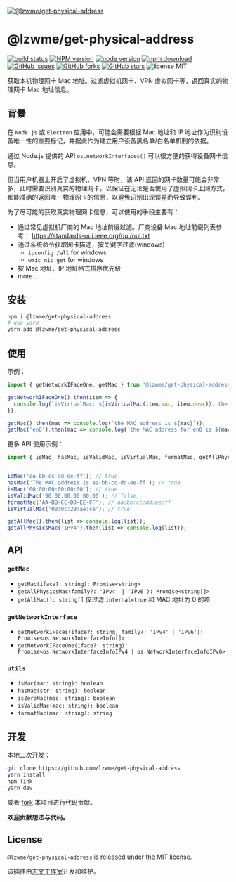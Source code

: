 [![@lzwme/get-physical-address](https://nodei.co/npm/@lzwme/get-physical-address.png)][npm-url]

# @lzwme/get-physical-address

[![build status](https://github.com/lzwme/get-physical-address/actions/workflows/node-ci.yml/badge.svg?branch=main)](https://github.com/lzwme/get-physical-address/actions/workflows/node-ci.yml)
[![NPM version][npm-badge]][npm-url]
[![node version][node-badge]][node-url]
[![npm download][download-badge]][download-url]
[![GitHub issues][issues-badge]][issues-url]
[![GitHub forks][forks-badge]][forks-url]
[![GitHub stars][stars-badge]][stars-url]
![license MIT](https://img.shields.io/github/license/lzwme/asmd-calc)

获取本机物理网卡 Mac 地址。过滤虚拟机网卡、VPN 虚拟网卡等，返回真实的物理网卡 Mac 地址信息。

## 背景

在 `Node.js` 或 `Electron` 应用中，可能会需要根据 Mac 地址和 IP 地址作为识别设备唯一性的重要标记，并据此作为建立用户设备黑名单/白名单机制的依据。

通过 Node.js 提供的 API `os.networkInterfaces()` 可以很方便的获得设备网卡信息。

但当用户机器上开启了虚拟机、VPN 等时，该 API 返回的网卡数量可能会非常多，此时需要识别真实的物理网卡，以保证在无论是否使用了虚拟网卡上网方式，都能准确的返回唯一物理网卡的信息，以避免识别出现误差而导致误判。

为了尽可能的获取真实物理网卡信息，可以使用的手段主要有：

- 通过常见虚拟机厂商的 Mac 地址前缀过滤。厂商设备 Mac 地址前缀列表参考： https://standards-oui.ieee.org/oui/oui.txt
- 通过系统命令获取网卡描述，按关键字过滤(windows)
  - `ipconfig /all` for windows
  - `wmic nic get` for windows
- 按 Mac 地址、IP 地址格式排序优先级
- more...

## 安装

```bash
npm i @lzwme/get-physical-address
# use yarn
yarn add @lzwme/get-physical-address
```

## 使用

示例：

```ts
import { getNetworkIFaceOne, getMac } from '@lzwme/get-physical-address';

getNetworkIFaceOne().then(item => {
  console.log(`isVirtualMac: ${isVirtualMac(item.mac, item.desc)}. the MAC address is ${item.mac}, the IP address is ${item.address}`)
});

getMac().then(mac => console.log(`the MAC address is ${mac}`));
getMac('en0').then(mac => console.log(`the MAC address for en0 is ${mac}`));
```

更多 API 使用示例：

```ts
import { isMac, hasMac, isValidMac, isVirtualMac, formatMac, getAllPhysicsMac } from '@lzwme/get-physical-address';


isMac('aa-bb-cc-dd-ee-ff'); // true
hasMac('The MAC address is aa-bb-cc-dd-ee-ff'); // true
isMac('00:00:00:00:00:00'); // true
isValidMac('00:00:00:00:00:00'); // false
formatMac('AA-BB-CC-DD-EE-FF'); // aa:bb:cc:dd:ee:ff
isVirtualMac('00:0c:29:ae:ce'); // true

getAllMac().then(list => console.log(list));
getAllPhysicsMac('IPv4').then(list => console.log(list));
```

## API

### `getMac`

- `getMac(iface?: string): Promise<string>`
- `getAllPhysicsMac(family?: 'IPv4' | 'IPv6'): Promise<string[]>`
- `getAllMac(): string[]` 仅过滤 `internal=true` 和 MAC 地址为 0 的项

### `getNetworkInterface`

- `getNetworkIFaces(iface?: string, family?: 'IPv4' | 'IPv6'): Promise<os.NetworkInterfaceInfo[]>`
- `getNetworkIFaceOne(iface?: string): Promise<os.NetworkInterfaceInfoIPv4 | os.NetworkInterfaceInfoIPv6>`

### `utils`

- `isMac(mac: string): boolean`
- `hasMac(str: string): boolean`
- `isZeroMac(mac: string): boolean`
- `isValidMac(mac: string): boolean`
- `formatMac(mac: string): string`

## 开发

本地二次开发：

```bash
git clone https://github.com/lzwme/get-physical-address
yarn install
npm link
yarn dev
```

或者 [fork]() 本项目进行代码贡献。

**欢迎贡献想法与代码。**

## License

`@lzwme/get-physical-address` is released under the MIT license.

该插件由[志文工作室](https://lzw.me)开发和维护。


[stars-badge]: https://img.shields.io/github/stars/lzwme/get-physical-address.svg
[stars-url]: https://github.com/lzwme/get-physical-address/stargazers
[forks-badge]: https://img.shields.io/github/forks/lzwme/get-physical-address.svg
[forks-url]: https://github.com/lzwme/get-physical-address/network
[issues-badge]: https://img.shields.io/github/issues/lzwme/get-physical-address.svg
[issues-url]: https://github.com/lzwme/get-physical-address/issues
[npm-badge]: https://img.shields.io/npm/v/@lzwme/get-physical-address.svg?style=flat-square
[npm-url]: https://npmjs.org/package/@lzwme/get-physical-address
[node-badge]: https://img.shields.io/badge/node.js-%3E=_12.0.0-green.svg?style=flat-square
[node-url]: https://nodejs.org/download/
[download-badge]: https://img.shields.io/npm/dm/@lzwme/get-physical-address.svg?style=flat-square
[download-url]: https://npmjs.org/package/@lzwme/get-physical-address
[bundlephobia-url]: https://bundlephobia.com/result?p=@lzwme/get-physical-address@latest
[bundlephobia-badge]: https://badgen.net/bundlephobia/minzip/@lzwme/get-physical-address@latest
